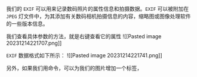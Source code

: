我们的 `EXIF` 可以用来记录数码照片的属性信息和拍摄数据。`EXIF` 可以被附加在 `JPEG` 灯文件中，为其添加有关数码相机拍摄信息的内容，缩略图或图像处理软件的一些版本信息。

我们查看具体参数的方法，就是右键查看它的属性 ![[Pasted image 20231214221707.png]]

`EXIF` 数据格式如下所示：
![[Pasted image 20231214221741.png]]

另外，如果我们用命令，可以为我们的图片增加一个标签，